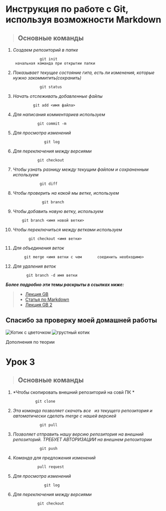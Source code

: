 

# Инструкция по работе с Git, используя возможности Markdown

>## Основные команды

1. *Создаем репозиторий в папке*


                   git init 
        начальная команда при открытии папки



2. *Показывает текущее состояние гита, есть ли изменения, которые нужно закоммитить(сохранить)*

                   git status 

 3. *Начать отслеживать добавленные файлы*

                 git add <имя файла>

 4. *Для написания комментариев используем*

                   git commit -m 

  5. *Для просмотра изменений* 
 
                       git log

6. *Для переключения между версиями*

                  git checkout

7. *Чтобы узнать разницу между текущим файлом и сохраненным используем*

                   git diff

 8. *Чтобы проверить на какой мы ветке, используем*

                     git branch   


9. *Чтобы добавить новую ветку, используем*

           git branch <имя новой ветки>

10. *Чтобы переключиться между ветками используем*

               git checkout <имя ветки>

11. *Для объединения веток*

             git merge <имя ветки с чем       соединить необходимо>   

12. *Для удаления веток*

              git branch -d имя ветки

              
***Более подробно эти темы раскрыты в ссылках ниже:***
>* [Лекция GB](https://gbcdn.mrgcdn.ru/uploads/asset/3937510/attachment/187904bc7fa424abc113f5dda8b497ff.pdf)
>* [Статья по Markdown](https://habitica.fandom.com/ru/wiki/Шпаргалка_по_Markdown)
>* [ Лекция GB 2](https://gbcdn.mrgcdn.ru/uploads/asset/3937511/attachment/83b2469d100de1c91ac3549b06705e87.pdf)

## **Спасибо за проверку моей домашней работы** 


![Котик с цветочком](https://otkritkivam.ru/wp-content/uploads/2018/08/dobrogo-dnya-i-khoroshego-nastroeniya-kartinki-9.jpg)
![грустный котик](https://thypix.com/wp-content/uploads/sad-cat-111.jpg)

Дополнения по теории

# Урок 3

>## Основные команды

1. *Чтобы скопировать внешний репозиторий на совй ПК *


                 git clone
        



2. *Эта команда позволяет скачать все  
из текущего репозитория и автоматически сделать merge с нашей версией*

                   git pull

 3. *Позволяет отправить нашу версию репозитория на внешний репозиторий. ТРЕБУЕТ АВТОРИЗАЦИИ на внешнем репозитории*

                    git push

 4. *Команда для предложения изменений*

                   pull request

  5. *Для просмотра изменений* 
 
                       git log

6. *Для переключения между версиями*

                  git checkout
